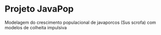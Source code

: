 # Projeto JavaPop
Modelagem do crescimento populacional de javaporcos (Sus scrofa) com modelos de colheita impulsiva
